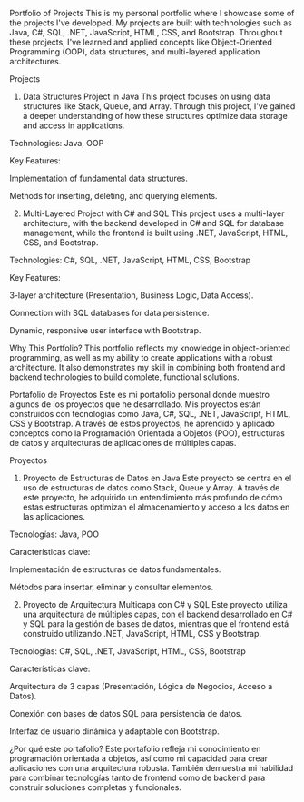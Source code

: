 Portfolio of Projects
This is my personal portfolio where I showcase some of the projects I've developed. My projects are built with technologies such as Java, C#, SQL, .NET, JavaScript, HTML, CSS, and Bootstrap. Throughout these projects, I've learned and applied concepts like Object-Oriented Programming (OOP), data structures, and multi-layered application architectures.

Projects
1. Data Structures Project in Java
This project focuses on using data structures like Stack, Queue, and Array. Through this project, I've gained a deeper understanding of how these structures optimize data storage and access in applications.

Technologies: Java, OOP

Key Features:

Implementation of fundamental data structures.

Methods for inserting, deleting, and querying elements.

2. Multi-Layered Project with C# and SQL
This project uses a multi-layer architecture, with the backend developed in C# and SQL for database management, while the frontend is built using .NET, JavaScript, HTML, CSS, and Bootstrap.

Technologies: C#, SQL, .NET, JavaScript, HTML, CSS, Bootstrap

Key Features:

3-layer architecture (Presentation, Business Logic, Data Access).

Connection with SQL databases for data persistence.

Dynamic, responsive user interface with Bootstrap.

Why This Portfolio?
This portfolio reflects my knowledge in object-oriented programming, as well as my ability to create applications with a robust architecture. It also demonstrates my skill in combining both frontend and backend technologies to build complete, functional solutions.

Portafolio de Proyectos
Este es mi portafolio personal donde muestro algunos de los proyectos que he desarrollado. Mis proyectos están construidos con tecnologías como Java, C#, SQL, .NET, JavaScript, HTML, CSS y Bootstrap. A través de estos proyectos, he aprendido y aplicado conceptos como la Programación Orientada a Objetos (POO), estructuras de datos y arquitecturas de aplicaciones de múltiples capas.

Proyectos
1. Proyecto de Estructuras de Datos en Java
Este proyecto se centra en el uso de estructuras de datos como Stack, Queue y Array. A través de este proyecto, he adquirido un entendimiento más profundo de cómo estas estructuras optimizan el almacenamiento y acceso a los datos en las aplicaciones.

Tecnologías: Java, POO

Características clave:

Implementación de estructuras de datos fundamentales.

Métodos para insertar, eliminar y consultar elementos.

2. Proyecto de Arquitectura Multicapa con C# y SQL
Este proyecto utiliza una arquitectura de múltiples capas, con el backend desarrollado en C# y SQL para la gestión de bases de datos, mientras que el frontend está construido utilizando .NET, JavaScript, HTML, CSS y Bootstrap.

Tecnologías: C#, SQL, .NET, JavaScript, HTML, CSS, Bootstrap

Características clave:

Arquitectura de 3 capas (Presentación, Lógica de Negocios, Acceso a Datos).

Conexión con bases de datos SQL para persistencia de datos.

Interfaz de usuario dinámica y adaptable con Bootstrap.

¿Por qué este portafolio?
Este portafolio refleja mi conocimiento en programación orientada a objetos, así como mi capacidad para crear aplicaciones con una arquitectura robusta. También demuestra mi habilidad para combinar tecnologías tanto de frontend como de backend para construir soluciones completas y funcionales.
